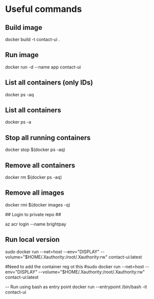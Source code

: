 
# Useful commands #

## Build image ##

docker build -t contact-ui .

## Run image ##

docker run -d --name app contact-ui

## List all containers (only IDs) ##

docker ps -aq

## List all containers ##

docker ps -a

## Stop all running containers ##

docker stop $(docker ps -aq)

## Remove all containers ##

docker rm $(docker ps -aq)

## Remove all images ##

docker rmi $(docker images -q)

## Login to private repo ##

az acr login --name brightpay

## Run local version ## 
sudo docker run --net=host --env="DISPLAY" --volume="$HOME/.Xauthority:/root/.Xauthority:rw" contact-ui:latest

#Need to add the container reg ot this 
#sudo docker run --net=host --env="DISPLAY" --volume="$HOME/.Xauthority:/root/.Xauthority:rw" contact-ui:latest

 -- Run using bash as entry point
docker run --entrypoint /bin/bash -it contact-ui

